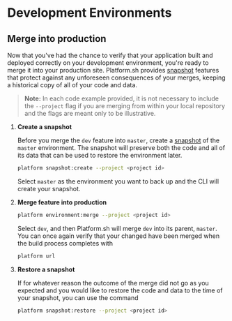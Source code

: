 # Development Environments

## Merge into production

Now that you've had the chance to verify that your application built and deployed correctly on your development environment, you're ready to merge it into your production site. Platform.sh provides [snapshot](/administration/snapshot-and-restore.md) features that protect against any unforeseen consequences of your merges, keeping a historical copy of all of your code and data. 

<html>
<head>
  <link rel="stylesheet" type="text/css" href="/asciinema/asciinema-player.css" />
</head>
<body>
  <asciinema-player src="/asciinema/recordings/snap-merge-restore.cast" preload=1 autoplay=1 loop=1></asciinema-player>
  <script src="/asciinema/asciinema-player.js"></script>
</body>
</html>

> **Note:** In each code example provided, it is not necessary to include the `--project` flag if you are merging from within your local repository and the flags are meant only to be illustrative.

1. **Create a snapshot**

    Before you merge the `dev` feature into `master`, create a [snapshot](/administration/snapshot-and-restore.md) of the `master` environment. The snapshot will preserve both the code and all of its data that can be used to restore the environment later.

    ```bash
    platform snapshot:create --project <project id>
    ```
    
    Select `master` as the environment you want to back up and the CLI will create your snapshot.

2. **Merge feature into production**

    ```bash
    platform environment:merge --project <project id>
    ```
    
    Select `dev`, and then Platform.sh will merge `dev` into its parent, `master`. You can once again verify that your changed have been merged when the build process completes with 
    
    ```bash
    platform url
    ```

3. **Restore a snapshot**

    If for whatever reason the outcome of the merge did not go as you expected and you would like to restore the code and data to the time of your snapshot, you can use the command 

    ```bash
    platform snapshot:restore --project <project id>
    ```

<html>
   <head>
      <link rel="stylesheet" href="/styles/styles.css">
      <script type = "text/javascript" src = "/scripts/buttons/buttons.js" ></script>
   </head>
   <body>
   <div id = "buttons"></div>
   <script>
   var buttonTextNext = "I have merged the new feature";
   makeButtons("full", buttonTextNext);
   </script>
   </body>
</html>
